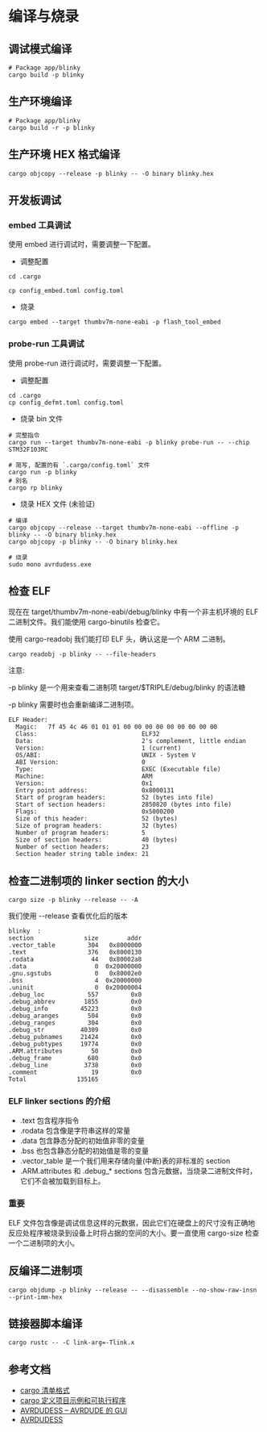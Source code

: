# 编译与烧录

## 调试模式编译

```shell
# Package app/blinky
cargo build -p blinky
```

## 生产环境编译

```shell
# Package app/blinky
cargo build -r -p blinky
```

## 生产环境 HEX 格式编译

```shell
cargo objcopy --release -p blinky -- -O binary blinky.hex
```

## 开发板调试

### embed 工具调试

使用 embed 进行调试时，需要调整一下配置。

- 调整配置

```shell
cd .cargo

cp config_embed.toml config.toml
```

- 烧录

```shell
cargo embed --target thumbv7m-none-eabi -p flash_tool_embed
```

### probe-run 工具调试

使用 probe-run 进行调试时，需要调整一下配置。

- 调整配置

```shell
cd .cargo
cp config_defmt.toml config.toml
```

- 烧录 bin 文件

```shell
# 完整指令
cargo run --target thumbv7m-none-eabi -p blinky probe-run -- --chip STM32F103RC

# 简写, 配置的有 `.cargo/config.toml` 文件
cargo run -p blinky
# 别名
cargo rp blinky
```

- 烧录 HEX 文件 (未验证)

```shell
# 编译
cargo objcopy --release --target thumbv7m-none-eabi --offline -p blinky -- -O binary blinky.hex
cargo objcopy -p blinky -- -O binary blinky.hex

# 烧录
sudo mono avrdudess.exe
```

## 检查 ELF

现在在 target/thumbv7m-none-eabi/debug/blinky 中有一个非主机环境的 ELF 二进制文件。我们能使用 cargo-binutils 检查它。

使用 cargo-readobj 我们能打印 ELF 头，确认这是一个 ARM 二进制。

```shell
cargo readobj -p blinky -- --file-headers
```

注意:

-p blinky 是一个用来查看二进制项 target/$TRIPLE/debug/blinky 的语法糖

-p blinky 需要时也会重新编译二进制项。

```shell
ELF Header:
  Magic:   7f 45 4c 46 01 01 01 00 00 00 00 00 00 00 00 00
  Class:                             ELF32
  Data:                              2's complement, little endian
  Version:                           1 (current)
  OS/ABI:                            UNIX - System V
  ABI Version:                       0
  Type:                              EXEC (Executable file)
  Machine:                           ARM
  Version:                           0x1
  Entry point address:               0x8000131
  Start of program headers:          52 (bytes into file)
  Start of section headers:          2850820 (bytes into file)
  Flags:                             0x5000200
  Size of this header:               52 (bytes)
  Size of program headers:           32 (bytes)
  Number of program headers:         5
  Size of section headers:           40 (bytes)
  Number of section headers:         23
  Section header string table index: 21
```

## 检查二进制项的 linker section 的大小

```shell
cargo size -p blinky --release -- -A
```

我们使用 --release 查看优化后的版本

```shell
blinky  :
section              size        addr
.vector_table         304   0x8000000
.text                 376   0x8000130
.rodata                44   0x80002a8
.data                   0  0x20000000
.gnu.sgstubs            0   0x80002e0
.bss                    4  0x20000000
.uninit                 0  0x20000004
.debug_loc            557         0x0
.debug_abbrev        1855         0x0
.debug_info         45223         0x0
.debug_aranges        504         0x0
.debug_ranges         304         0x0
.debug_str          40309         0x0
.debug_pubnames     21424         0x0
.debug_pubtypes     19774         0x0
.ARM.attributes        50         0x0
.debug_frame          680         0x0
.debug_line          3738         0x0
.comment               19         0x0
Total              135165
```

### ELF linker sections 的介绍

- .text 包含程序指令
- .rodata 包含像是字符串这样的常量
- .data 包含静态分配的初始值非零的变量
- .bss 也包含静态分配的初始值是零的变量
- .vector_table 是一个我们用来存储向量(中断)表的非标准的 section
- .ARM.attributes 和 .debug\_\* sections 包含元数据，当烧录二进制文件时，它们不会被加载到目标上。

### 重要

ELF 文件包含像是调试信息这样的元数据，因此它们在硬盘上的尺寸没有正确地反应处程序被烧录到设备上时将占据的空间的大小。要一直使用 cargo-size 检查一个二进制项的大小。

## 反编译二进制项

```shell
cargo objdump -p blinky --release -- --disassemble --no-show-raw-insn --print-imm-hex
```

## 链接器脚本编译

```shell
cargo rustc -- -C link-arg=-Tlink.x
```

## 参考文档

- [cargo 清单格式](https://rustwiki.org/zh-CN/cargo/reference/manifest.html?highlight=%5B%5Bbin%5D%5D#the-project-layout)
- [cargo 定义项目示例和可执行程序](https://blog.csdn.net/totramp/article/details/118934303)
- [AVRDUDESS – AVRDUDE 的 GUI](https://blog.zakkemble.net/avrdudess-a-gui-for-avrdude/)
- [AVRDUDESS](https://github.com/ZakKemble/AVRDUDESS)
